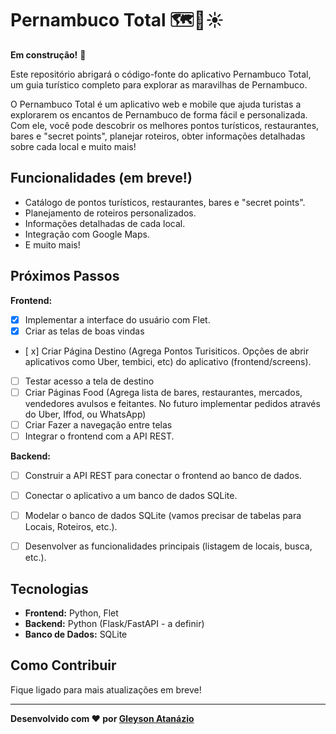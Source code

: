 # Pernambuco Total 🗺️🌴☀️

**Em construção!** 🚀 

Este repositório abrigará o código-fonte do aplicativo Pernambuco Total, um guia turístico completo para explorar as maravilhas de Pernambuco.

O Pernambuco Total é um aplicativo web e mobile que ajuda turistas a explorarem os encantos de Pernambuco de forma fácil e personalizada. 
Com ele, você pode descobrir os melhores pontos turísticos, restaurantes, bares e "secret points", 
planejar roteiros, obter informações detalhadas sobre cada local e muito mais!


## Funcionalidades (em breve!)

- Catálogo de pontos turísticos, restaurantes, bares e "secret points".
- Planejamento de roteiros personalizados.
- Informações detalhadas de cada local.
- Integração com Google Maps.
- E muito mais!

## Próximos Passos

**Frontend:**

- [x] Implementar a interface do usuário com Flet.
- [x] Criar as telas de boas vindas
- [ x] Criar Página Destino (Agrega Pontos Turisiticos. Opções de abrir aplicativos como Uber, tembici, etc) do aplicativo (frontend/screens).
- [ ] Testar acesso a tela de destino
- [ ] Criar Páginas Food (Agrega lista de bares, restaurantes, mercados, vendedores avulsos e feitantes. No futuro implementar pedidos através do Uber, Iffod, ou WhatsApp)
- [ ] Criar Fazer a navegação entre telas
- [ ] Integrar o frontend com a API REST.

**Backend:**

- [ ] Construir a API REST para conectar o frontend ao banco de dados.
- [ ] Conectar o aplicativo a um banco de dados SQLite.
- [ ] Modelar o banco de dados SQLite (vamos precisar de tabelas para Locais, Roteiros, etc.).    

- [ ] Desenvolver as funcionalidades principais (listagem de locais, busca, etc.).

## Tecnologias

- **Frontend:** Python, Flet 
- **Backend:** Python (Flask/FastAPI - a definir)
- **Banco de Dados:** SQLite

## Como Contribuir

Fique ligado para mais atualizações em breve! 

---

**Desenvolvido com ❤️ por [Gleyson Atanázio](https://github.com/atnzpe/)**
